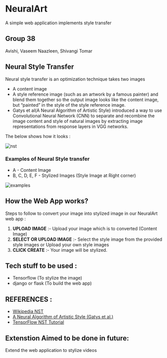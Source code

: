 # NeuralArt 
A simple web application implements style transfer

## Group 38
Avishi, Vaseem Naazleen, Shivangi Tomar

## Neural Style Transfer
Neural style transfer is an optimization technique takes two images 
* A content image 
* A style reference image (such as an artwork by a famous painter) 
and blend them together so the output image looks like the content image, but  “painted” in the style of the style reference image.
* Gatys et al(A Neural Algorithm of Artistic Style) introduced a way to use Convolutional Neural Network (CNN) to separate and recombine the image content and style of natural images by extracting image representations from response layers in VGG networks.

The below shows how it looks :

![nst](https://user-images.githubusercontent.com/54474853/85428391-c13fdb00-b59a-11ea-9769-01affe0839ec.png)

### Examples of Neural Style transfer

* A - Content Image
* B, C, D, E, F - Stylized Images (Style Image at Right corner)

![examples](https://user-images.githubusercontent.com/54474853/85428804-5fcc3c00-b59b-11ea-9383-ae4a86f42925.jpeg)

## How the Web App works?
Steps to follow to convert your image into stylized image in our NeuralArt web app :
1. **UPLOAD IMAGE**           :- Upload your image which is to converted (Content Image)
2. **SELECT OR UPLOAD IMAGE** :- Select the style image from the provided style images or Upload your own style images
3. **CLICK CREATE**           :- Your image will be stylized.

## Tech stuff to be used :
* Tensorflow (To stylize the image)
* django or flask (To build the web app)
## REFERENCES :
* [Wikipedia NST](https://en.wikipedia.org/wiki/Neural_Style_Transfer#NST)
* [A Neural Algorithm of Artistic Style (Gatys et al.)](https://arxiv.org/abs/1508.06576)
* [TensorFlow NST Tutorial](https://www.tensorflow.org/tutorials/generative/style_transfer)
## Extenstion Aimed to be done in future:

Extend the web application to stylize videos

